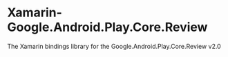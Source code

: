 # Xamarin-Google.Android.Play.Core.Review
 The Xamarin bindings library for the Google.Android.Play.Core.Review v2.0
